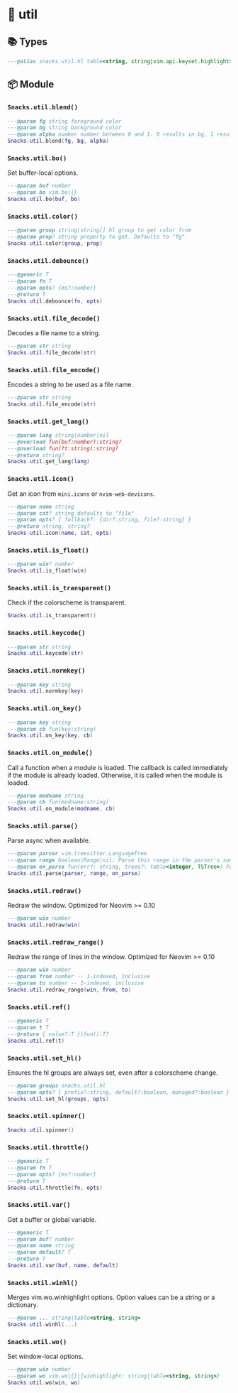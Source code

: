 # 🍿 util

<!-- docgen -->

## 📚 Types

```lua
---@alias snacks.util.hl table<string, string|vim.api.keyset.highlight>
```

## 📦 Module

### `Snacks.util.blend()`

```lua
---@param fg string foreground color
---@param bg string background color
---@param alpha number number between 0 and 1. 0 results in bg, 1 results in fg
Snacks.util.blend(fg, bg, alpha)
```

### `Snacks.util.bo()`

Set buffer-local options.

```lua
---@param buf number
---@param bo vim.bo|{}
Snacks.util.bo(buf, bo)
```

### `Snacks.util.color()`

```lua
---@param group string|string[] hl group to get color from
---@param prop? string property to get. Defaults to "fg"
Snacks.util.color(group, prop)
```

### `Snacks.util.debounce()`

```lua
---@generic T
---@param fn T
---@param opts? {ms?:number}
---@return T
Snacks.util.debounce(fn, opts)
```

### `Snacks.util.file_decode()`

Decodes a file name to a string.

```lua
---@param str string
Snacks.util.file_decode(str)
```

### `Snacks.util.file_encode()`

Encodes a string to be used as a file name.

```lua
---@param str string
Snacks.util.file_encode(str)
```

### `Snacks.util.get_lang()`

```lua
---@param lang string|number|nil
---@overload fun(buf:number):string?
---@overload fun(ft:string):string?
---@return string?
Snacks.util.get_lang(lang)
```

### `Snacks.util.icon()`

Get an icon from `mini.icons` or `nvim-web-devicons`.

```lua
---@param name string
---@param cat? string defaults to "file"
---@param opts? { fallback?: {dir?:string, file?:string} }
---@return string, string?
Snacks.util.icon(name, cat, opts)
```

### `Snacks.util.is_float()`

```lua
---@param win? number
Snacks.util.is_float(win)
```

### `Snacks.util.is_transparent()`

Check if the colorscheme is transparent.

```lua
Snacks.util.is_transparent()
```

### `Snacks.util.keycode()`

```lua
---@param str string
Snacks.util.keycode(str)
```

### `Snacks.util.normkey()`

```lua
---@param key string
Snacks.util.normkey(key)
```

### `Snacks.util.on_key()`

```lua
---@param key string
---@param cb fun(key:string)
Snacks.util.on_key(key, cb)
```

### `Snacks.util.on_module()`

Call a function when a module is loaded.
The callback is called immediately if the module is already loaded.
Otherwise, it is called when the module is loaded.

```lua
---@param modname string
---@param cb fun(modname:string)
Snacks.util.on_module(modname, cb)
```

### `Snacks.util.parse()`

Parse async when available.

```lua
---@param parser vim.treesitter.LanguageTree
---@param range boolean|Range|nil: Parse this range in the parser's source.
---@param on_parse fun(err?: string, trees?: table<integer, TSTree>) Function invoked when parsing completes.
Snacks.util.parse(parser, range, on_parse)
```

### `Snacks.util.redraw()`

Redraw the window.
Optimized for Neovim >= 0.10

```lua
---@param win number
Snacks.util.redraw(win)
```

### `Snacks.util.redraw_range()`

Redraw the range of lines in the window.
Optimized for Neovim >= 0.10

```lua
---@param win number
---@param from number -- 1-indexed, inclusive
---@param to number -- 1-indexed, inclusive
Snacks.util.redraw_range(win, from, to)
```

### `Snacks.util.ref()`

```lua
---@generic T
---@param t T
---@return { value?:T }|fun():T?
Snacks.util.ref(t)
```

### `Snacks.util.set_hl()`

Ensures the hl groups are always set, even after a colorscheme change.

```lua
---@param groups snacks.util.hl
---@param opts? { prefix?:string, default?:boolean, managed?:boolean }
Snacks.util.set_hl(groups, opts)
```

### `Snacks.util.spinner()`

```lua
Snacks.util.spinner()
```

### `Snacks.util.throttle()`

```lua
---@generic T
---@param fn T
---@param opts? {ms?:number}
---@return T
Snacks.util.throttle(fn, opts)
```

### `Snacks.util.var()`

Get a buffer or global variable.

```lua
---@generic T
---@param buf? number
---@param name string
---@param default? T
---@return T
Snacks.util.var(buf, name, default)
```

### `Snacks.util.winhl()`

Merges vim.wo.winhighlight options.
Option values can be a string or a dictionary.

```lua
---@param ... string|table<string, string>
Snacks.util.winhl(...)
```

### `Snacks.util.wo()`

Set window-local options.

```lua
---@param win number
---@param wo vim.wo|{}|{winhighlight: string|table<string, string>}
Snacks.util.wo(win, wo)
```
